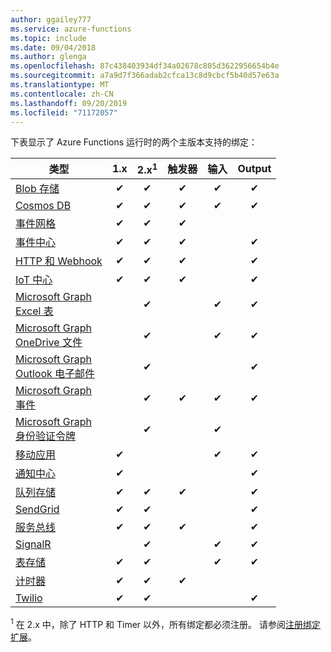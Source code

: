 ```yaml
---
author: ggailey777
ms.service: azure-functions
ms.topic: include
ms.date: 09/04/2018
ms.author: glenga
ms.openlocfilehash: 87c438403934df34a02678c805d3622956654b4e
ms.sourcegitcommit: a7a9d7f366adab2cfca13c8d9cbcf5b40d57e63a
ms.translationtype: MT
ms.contentlocale: zh-CN
ms.lasthandoff: 09/20/2019
ms.locfileid: "71172057"
---
```

下表显示了 Azure Functions 运行时的两个主版本支持的绑定：

| 类型 | 1.x | 2.x<sup>1</sup> | 触发器 | 输入 | Output |
| ---- | :-: | :-: | :------: | :---: | :----: |
| [Blob 存储](../articles/azure-functions/functions-bindings-storage-blob.md)          |✔|✔|✔|✔|✔|
| [Cosmos DB](../articles/azure-functions/functions-bindings-documentdb.md)               |✔|✔|✔|✔|✔|
| [事件网格](../articles/azure-functions/functions-bindings-event-grid.md)              |✔|✔|✔| | |
| [事件中心](../articles/azure-functions/functions-bindings-event-hubs.md)              |✔|✔|✔| |✔|
| [HTTP 和 Webhook](../articles/azure-functions/functions-bindings-http-webhook.md)             |✔|✔|✔| |✔|
| [IoT 中心](../articles/azure-functions/functions-bindings-event-iot.md)             |✔|✔|✔| |✔|
| [Microsoft Graph<br/>Excel 表](../articles/azure-functions/functions-bindings-microsoft-graph.md)   ||✔| |✔|✔|
| [Microsoft Graph<br/>OneDrive 文件](../articles/azure-functions/functions-bindings-microsoft-graph.md) ||✔| |✔|✔|
| [Microsoft Graph<br/>Outlook 电子邮件](../articles/azure-functions/functions-bindings-microsoft-graph.md)  ||✔| | |✔|
| [Microsoft Graph<br/>事件](../articles/azure-functions/functions-bindings-microsoft-graph.md)         ||✔|✔|✔|✔|
| [Microsoft Graph<br/>身份验证令牌](../articles/azure-functions/functions-bindings-microsoft-graph.md)    ||✔| |✔| |
| [移动应用](../articles/azure-functions/functions-bindings-mobile-apps.md)             |✔| | |✔|✔|
| [通知中心](../articles/azure-functions/functions-bindings-notification-hubs.md) |✔|| | |✔|
| [队列存储](../articles/azure-functions/functions-bindings-storage-queue.md)         |✔|✔|✔| |✔|
| [SendGrid](../articles/azure-functions/functions-bindings-sendgrid.md)                   |✔|✔| | |✔|
| [服务总线](../articles/azure-functions/functions-bindings-service-bus.md)             |✔|✔|✔| |✔|
| [SignalR](../articles/azure-functions/functions-bindings-signalr-service.md)             | |✔| |✔|✔|
| [表存储](../articles/azure-functions/functions-bindings-storage-table.md)         |✔|✔| |✔|✔|
| [计时器](../articles/azure-functions/functions-bindings-timer.md)                         |✔|✔|✔| | |
| [Twilio](../articles/azure-functions/functions-bindings-twilio.md)                       |✔|✔| | |✔|

<sup>1</sup> 在 2.x 中，除了 HTTP 和 Timer 以外，所有绑定都必须注册。 请参阅[注册绑定扩展](../articles/azure-functions/functions-bindings-register.md)。
